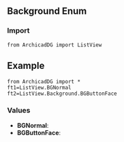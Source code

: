 ## Background Enum

### Import
```
from ArchicadDG import ListView
``` 

## Example
```
from ArchicadDG import *
ft1=ListView.BGNormal
ft2=ListView.Background.BGButtonFace
```

### Values
* **BGNormal**:
* **BGButtonFace**: